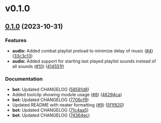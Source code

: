 # v0.1.0

## [0.1.0](https://github.com/vadanx/foundryvtt-combat-orchestrator/compare/v0.0.1...v0.1.0) (2023-10-31)


### Features

* **audio:** Added combat playlist preload to minimize delay of music ([#4](https://github.com/vadanx/foundryvtt-combat-orchestrator/issues/4)) ([33c3c13](https://github.com/vadanx/foundryvtt-combat-orchestrator/commit/33c3c132754e9c6f13af699070782e03f67906e4))
* **audio:** Added support for starting last played playlist sounds instead of all sounds ([#10](https://github.com/vadanx/foundryvtt-combat-orchestrator/issues/10)) ([414551f](https://github.com/vadanx/foundryvtt-combat-orchestrator/commit/414551f06047c39f46b2b7f53c33e530c84d3560))


### Documentation

* **bot:** Updated CHANGELOG ([58581d8](https://github.com/vadanx/foundryvtt-combat-orchestrator/commit/58581d862f33aa05316339d8fe623475a9d30012))
* Added toolclip showing module usage ([#8](https://github.com/vadanx/foundryvtt-combat-orchestrator/issues/8)) ([46294ca](https://github.com/vadanx/foundryvtt-combat-orchestrator/commit/46294ca27e2b0ae0a8353e732ff0d833e75147cb))
* **bot:** Updated CHANGELOG ([7706cf9](https://github.com/vadanx/foundryvtt-combat-orchestrator/commit/7706cf9b33ef2d5a04acd7e8ed31d9f618eb6ba0))
* Updated README with neater formatting ([#9](https://github.com/vadanx/foundryvtt-combat-orchestrator/issues/9)) ([5f1f820](https://github.com/vadanx/foundryvtt-combat-orchestrator/commit/5f1f8203e7f737ec61e9428971feb9fe1e471b17))
* **bot:** Updated CHANGELOG ([71c4aa5](https://github.com/vadanx/foundryvtt-combat-orchestrator/commit/71c4aa55752bc608c834a126434b395451b78b7d))
* **bot:** Updated CHANGELOG ([74364ec](https://github.com/vadanx/foundryvtt-combat-orchestrator/commit/74364ec809683e08934db332832ec317235e7dd2))




